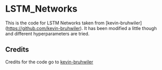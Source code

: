 # LSTM_Networks
This is the code for LSTM Networks taken from [kevin-bruhwiler] (https://github.com/kevin-bruhwiler). It has been modified a little though and different hyperparameters are tried.

## Credits
Credits for the code go to [kevin-bruhwiler](https://github.com/kevin-bruhwiler)
